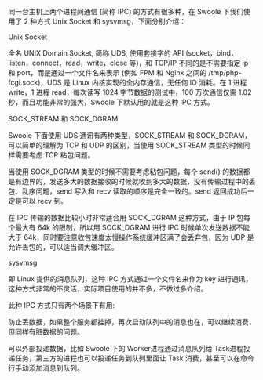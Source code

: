 同一台主机上两个进程间通信 (简称 IPC) 的方式有很多种，在 Swoole 下我们使用了 2 种方式 Unix Socket 和 sysvmsg，下面分别介绍：



Unix Socket



全名 UNIX Domain Socket, 简称 UDS, 使用套接字的 API (socket，bind，listen，connect，read，write，close 等)，和 TCP/IP 不同的是不需要指定 ip 和 port，而是通过一个文件名来表示 (例如 FPM 和 Nginx 之间的 /tmp/php-fcgi.sock)，UDS 是 Linux 内核实现的全内存通信，无任何 IO 消耗。在 1 进程 write，1 进程 read，每次读写 1024 字节数据的测试中，100 万次通信仅需 1.02 秒，而且功能非常的强大，Swoole 下默认用的就是这种 IPC 方式。



SOCK_STREAM 和 SOCK_DGRAM



Swoole 下面使用 UDS 通讯有两种类型，SOCK_STREAM 和 SOCK_DGRAM，可以简单的理解为 TCP 和 UDP 的区别，当使用 SOCK_STREAM 类型的时候同样需要考虑 TCP 粘包问题。

当使用 SOCK_DGRAM 类型的时候不需要考虑粘包问题，每个 send() 的数据都是有边界的，发送多大的数据接收的时候就收到多大的数据，没有传输过程中的丢包、乱序问题，send 写入和 recv 读取的顺序是完全一致的。send 返回成功后一定是可以 recv 到。

在 IPC 传输的数据比较小时非常适合用 SOCK_DGRAM 这种方式，由于 IP 包每个最大有 64k 的限制，所以用 SOCK_DGRAM 进行 IPC 时候单次发送数据不能大于 64k，同时要注意收包速度太慢操作系统缓冲区满了会丢弃包，因为 UDP 是允许丢包的，可以适当调大缓冲区。



sysvmsg



即 Linux 提供的消息队列，这种 IPC 方式通过一个文件名来作为 key 进行通讯，这种方式非常的不灵活，实际项目使用的并不多，不做过多介绍。



此种 IPC 方式只有两个场景下有用:



防止丢数据，如果整个服务都挂掉，再次启动队列中的消息也在，可以继续消费，但同样有脏数据的问题。

可以外部投递数据，比如 Swoole 下的 Worker进程通过消息队列给 Task进程投递任务，第三方的进程也可以投递任务到队列里面让 Task 消费，甚至可以在命令行手动添加消息到队列。
